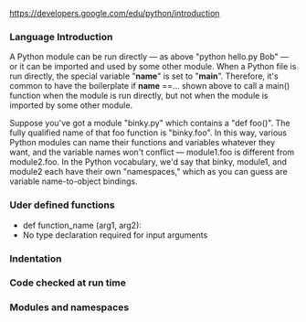 https://developers.google.com/edu/python/introduction

### Language Introduction

A Python module can be run directly — as above "python hello.py Bob" — or it can be imported and used by some other module. When a Python file is run directly, the special variable "__name__" is set to "__main__". Therefore, it's common to have the boilerplate if __name__ ==... shown above to call a main() function when the module is run directly, but not when the module is imported by some other module.  

Suppose you've got a module "binky.py" which contains a "def foo()". The fully qualified name of that foo function is "binky.foo". In this way, various Python modules can name their functions and variables whatever they want, and the variable names won't conflict — module1.foo is different from module2.foo. In the Python vocabulary, we'd say that binky, module1, and module2 each have their own "namespaces," which as you can guess are variable name-to-object bindings.  


### Uder defined functions
* def function_name (arg1, arg2):
* No type declaration required for input arguments

### Indentation

### Code checked at run time

### Modules and namespaces